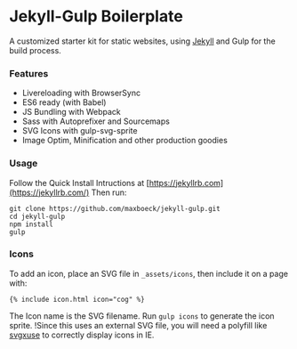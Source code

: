 # Jekyll-Gulp Boilerplate

A customized starter kit for static websites, using [Jekyll](https://jekyllrb.com/) and Gulp for the build process.

### Features

* Livereloading with BrowserSync
* ES6 ready (with Babel)
* JS Bundling with Webpack
* Sass with Autoprefixer and Sourcemaps
* SVG Icons with gulp-svg-sprite
* Image Optim, Minification and other production goodies

### Usage

Follow the Quick Install Intructions at [https://jekyllrb.com](https://jekyllrb.com/)
Then run:
```
git clone https://github.com/maxboeck/jekyll-gulp.git
cd jekyll-gulp
npm install
gulp
```

### Icons

To add an icon, place an SVG file in `_assets/icons`, then include it on a page with:
```
{% include icon.html icon="cog" %}
```
The Icon name is the SVG filename. Run `gulp icons` to generate the icon sprite.
!Since this uses an external SVG file, you will need a polyfill like [svgxuse](https://github.com/Keyamoon/svgxuse) to correctly display icons in IE.